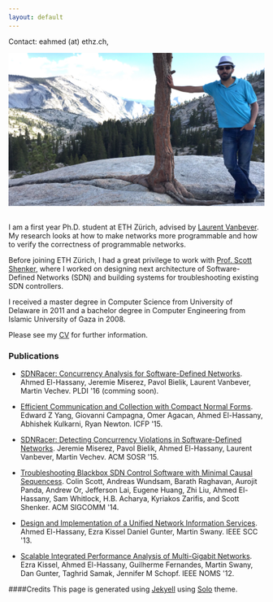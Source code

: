 ```yaml
---
layout: default
---
```


Contact: eahmed (at) ethz.ch, <a class="icons" href="//github.com/ahassany/"><i class="fa fa-github"></i></a>


<div style="display:table-cell;vertical-align:middle;">
  <div>
  <img src="./images/pic.JPG" alt="Ahmed El-Hassany" style="width:600px;margin-bottom:1rem;">
  </div>
</div>



I am a first year Ph.D. student at ETH Zürich, advised by [Laurent Vanbever](http://www.vanbever.eu).
My research looks at how to make networks more programmable and how to verify the correctness of programmable networks.


Before joining ETH Zürich, I had a great privilege to work with [Prof. Scott Shenker](https://netsys.cs.berkeley.edu), where I worked on designing next architecture of Software-Defined Networks (SDN) and building systems for troubleshooting existing SDN controllers.


I received a master degree in Computer Science from University of Delaware in 2011 and a bachelor degree in Computer Engineering from Islamic University of Gaza in 2008.



Please see my [CV](./pdfs/cv.pdf) for further information.



### Publications

* [SDNRacer: Concurrency Analysis for Software-Defined Networks](#). Ahmed El-Hassany, Jeremie Miserez, Pavol Bielik, Laurent Vanbever, Martin Vechev. PLDI '16 (comming soon).

* [Efficient Communication and Collection with Compact Normal Forms](./pdfs/cnf_pldi15.pdf). Edward Z Yang, Giovanni Campagna, Omer Agacan, Ahmed El-Hassany, Abhishek Kulkarni, Ryan Newton. ICFP '15.

* [SDNRacer: Detecting Concurrency Violations in Software-Defined Networks](./pdfs/sdnracer_sosr15.pdf). Jeremie Miserez, Pavol Bielik, Ahmed El-Hassany, Laurent Vanbever, Martin Vechev. ACM SOSR '15.

* [Troubleshooting Blackbox SDN Control Software with Minimal Causal Sequencess](./pdfs/sts_sigcomm14.pdf). Colin Scott, Andreas Wundsam, Barath Raghavan, Aurojit Panda, Andrew Or, Jefferson Lai, Eugene Huang, Zhi Liu, Ahmed El-Hassany, Sam Whitlock, H.B. Acharya, Kyriakos Zarifis, and Scott Shenker. ACM SIGCOMM '14.

* [Design and Implementation of a Unified Network Information Services](./pdfs/unis_scc13.pdf). Ahmed El-Hassany, Ezra Kissel Daniel Gunter, Martin Swany. IEEE SCC '13.

* [Scalable Integrated Performance Analysis of Multi-Gigabit Networks](./pdfs/blipp_noms12.pdf). Ezra Kissel, Ahmed El-Hassany, Guilherme Fernandes, Martin Swany, Dan Gunter, Taghrid Samak, Jennifer M Schopf. IEEE NOMS '12.




####Credits
This page is generated using [Jekyell](http://jekyllrb.com) using [Solo](http://chibicode.github.io/solo/) theme.

